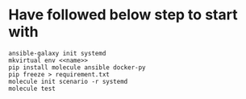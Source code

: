 # Have followed below step to start with
````
ansible-galaxy init systemd
mkvirtual env <<name>>
pip install molecule ansible docker-py
pip freeze > requirement.txt
molecule init scenario -r systemd
molecule test
````
